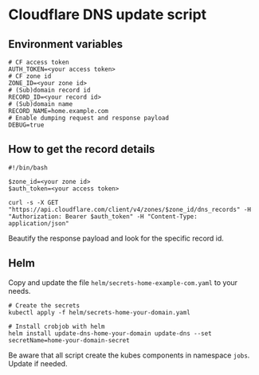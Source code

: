 # Cloudflare DNS update script

## Environment variables

    # CF access token
    AUTH_TOKEN=<your access token>
    # CF zone id
    ZONE_ID=<your zone id>
    # (Sub)domain record id
    RECORD_ID=<your record id>
    # (Sub)domain name
    RECORD_NAME=home.example.com
    # Enable dumping request and response payload
    DEBUG=true

## How to get the record details

    #!/bin/bash

    $zone_id=<your zone id>
    $auth_token=<your access token>

    curl -s -X GET "https://api.cloudflare.com/client/v4/zones/$zone_id/dns_records" -H "Authorization: Bearer $auth_token" -H "Content-Type: application/json"

Beautify the response payload and look for the specific record id.

## Helm

Copy and update the file `helm/secrets-home-example-com.yaml` to your needs.

    # Create the secrets
    kubectl apply -f helm/secrets-home-your-domain.yaml

    # Install crobjob with helm
    helm install update-dns-home-your-domain update-dns --set secretName=home-your-domain-secret

Be aware that all script create the kubes components in namespace `jobs`. Update if needed.
